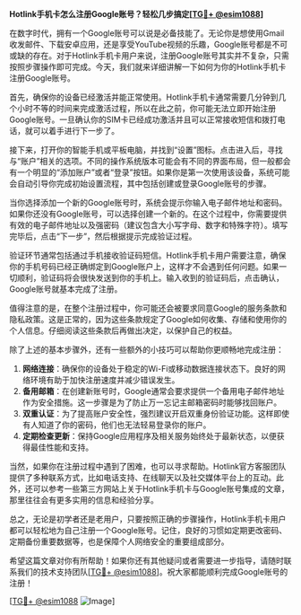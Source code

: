 **Hotlink手机卡怎么注册Google账号？轻松几步搞定[[TG💪+ @esim1088](https://t.me/s/esim1088)]**

在数字时代，拥有一个Google账号可以说是必备技能了。无论你是想使用Gmail收发邮件、下载安卓应用，还是享受YouTube视频的乐趣，Google账号都是不可或缺的存在。对于Hotlink手机卡用户来说，注册Google账号其实并不复杂，只需按照步骤操作即可完成。今天，我们就来详细讲解一下如何为你的Hotlink手机卡注册Google账号。

首先，确保你的设备已经激活并能正常使用。Hotlink手机卡通常需要几分钟到几个小时不等的时间来完成激活过程，所以在此之前，你可能无法立即开始注册Google账号。一旦确认你的SIM卡已经成功激活并且可以正常接收短信和拨打电话，就可以着手进行下一步了。

接下来，打开你的智能手机或平板电脑，并找到“设置”图标。点击进入后，寻找与“账户”相关的选项。不同的操作系统版本可能会有不同的界面布局，但一般都会有一个明显的“添加账户”或者“登录”按钮。如果你是第一次使用该设备，系统可能会自动引导你完成初始设置流程，其中包括创建或登录Google账号的步骤。

当你选择添加一个新的Google账号时，系统会提示你输入电子邮件地址和密码。如果你还没有Google账号，可以选择创建一个新的。在这个过程中，你需要提供有效的电子邮件地址以及强密码（建议包含大小写字母、数字和特殊字符）。填写完毕后，点击“下一步”，然后根据提示完成验证过程。

验证环节通常包括通过手机接收验证码短信。Hotlink手机卡用户需要注意，确保你的手机号码已经正确绑定到Google账户上，这样才不会遇到任何问题。如果一切顺利，验证码将会很快发送到你的手机上。输入收到的验证码后，点击确认，Google账号就基本完成了注册。

值得注意的是，在整个注册过程中，你可能还会被要求同意Google的服务条款和隐私政策。这是正常的，因为这些条款规定了Google如何收集、存储和使用你的个人信息。仔细阅读这些条款后再做出决定，以保护自己的权益。

除了上述的基本步骤外，还有一些额外的小技巧可以帮助你更顺畅地完成注册：

1. **网络连接**：确保你的设备处于稳定的Wi-Fi或移动数据连接状态下。良好的网络环境有助于加快注册速度并减少错误发生。
2. **备用邮箱**：在创建新账号时，Google通常会要求提供一个备用电子邮件地址作为安全措施。这一步骤是为了防止万一忘记主邮箱密码时能够找回账户。
3. **双重认证**：为了提高账户安全性，强烈建议开启双重身份验证功能。这样即使有人知道了你的密码，他们也无法轻易登录你的账户。
4. **定期检查更新**：保持Google应用程序及相关服务始终处于最新状态，以便获得最佳性能和支持。

当然，如果你在注册过程中遇到了困难，也可以寻求帮助。Hotlink官方客服团队提供了多种联系方式，比如电话支持、在线聊天以及社交媒体平台上的互动。此外，还可以参考一些第三方网站上关于Hotlink手机卡与Google账号集成的文章，那里往往会有更多实用的信息和经验分享。

总之，无论是初学者还是老用户，只要按照正确的步骤操作，Hotlink手机卡用户都可以轻松地为自己注册一个Google账号。记住，良好的习惯如定期更改密码、定期备份重要数据等，也是保障个人网络安全的重要组成部分。

希望这篇文章对你有所帮助！如果你还有其他疑问或者需要进一步指导，请随时联系我们的技术支持团队[[TG💪+ @esim1088](https://t.me/s/esim1088)]。祝大家都能顺利完成Google账号的注册！

[[TG💪+ @esim1088](https://t.me/s/esim1088) ![Image](https://i.postimg.cc/4NQfJmqS/Snipaste-2025-05-13-00-14-12.png)]